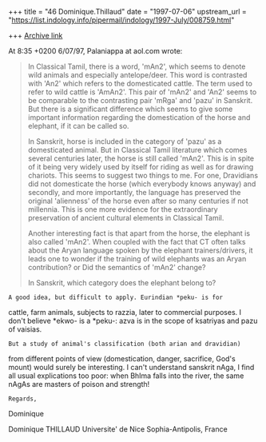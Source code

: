 +++
title = "46 Dominique.Thillaud"
date = "1997-07-06"
upstream_url = "https://list.indology.info/pipermail/indology/1997-July/008759.html"

+++
[Archive link](https://list.indology.info/pipermail/indology/1997-July/008759.html)

At 8:35 +0200 6/07/97, Palaniappa at aol.com wrote:
>In Classical Tamil, there is a word, 'mAn2', which seems to denote wild
>animals and especially antelope/deer. This word is contrasted with 'An2'
>which refers to the domesticated cattle. The term used to refer to wild
>cattle is 'AmAn2'. This pair of 'mAn2' and 'An2' seems to be comparable to
>the contrasting pair 'mRga' and 'pazu' in Sanskrit. But there is a
>significant difference which seems to give some important information
>regarding the domestication of the horse and elephant, if it can be called
>so.
>
>In Sanskrit, horse is included in the category of 'pazu' as a domesticated
>animal. But in Classical Tamil literature which comes several centuries
>later, the horse is still called 'mAn2'. This is in spite of it being very
>widely used by itself for riding as well as for drawing chariots. This seems
>to suggest two things to me. For one, Dravidians did not domesticate the
>horse (which everybody knows anyway) and secondly, and more importantly, the
>language has preserved the original 'alienness' of the horse even after so
>many centuries if not millennia. This is one more evidence for the
>extraordinary preservation of ancient cultural elements in Classical Tamil.
>
>Another interesting fact is that apart from the horse, the elephant is also
>called 'mAn2'. When coupled with the fact that CT often talks about the Aryan
>language spoken by the elephant trainers/drivers, it leads one to wonder if
>the training of wild elephants was an Aryan contribution? or Did the
>semantics of 'mAn2' change?
>
>In Sanskrit, which category does the elephant belong to?


	A good idea, but difficult to apply. Eurindian *peku- is for
cattle, farm animals, subjects to razzia, later to commercial purposes. I
don't believe *ekwo- is a *peku-: azva is in the scope of ksatriyas and
pazu of vaisias.

	But a study of animal's classification (both arian and dravidian)
from different points of view (domestication, danger, sacrifice, God's
mount) would surely be interesting. I can't understand sanskrit nAga, I
find all usual explications too poor: when BhIma falls into the river, the
same nAgAs are masters of poison and strength!

	Regards,
Dominique

Dominique THILLAUD
Universite' de Nice Sophia-Antipolis, France






